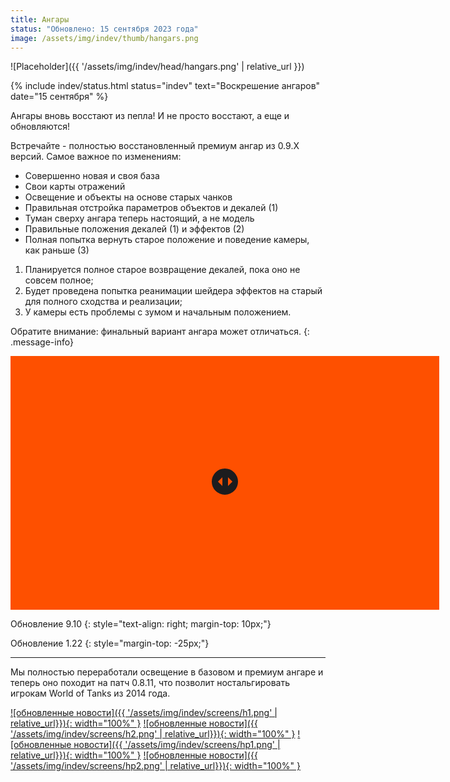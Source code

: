 ```yaml
---
title: Ангары
status: "Обновлено: 15 сентября 2023 года"
image: /assets/img/indev/thumb/hangars.png
---
```


<p style="display: none">Подробности о жизни ангаров мы рассказываем именно здесь.</p>

![Placeholder]({{ '/assets/img/indev/head/hangars.png' | relative_url }})

{% include indev/status.html status="indev" text="Воскрешение ангаров" date="15 сентября" %}

Ангары вновь восстают из пепла! И не просто восстают, а еще и обновляются!  

Встречайте - полностью восстановленный премиум ангар из 0.9.Х версий. Самое важное по изменениям:

- Совершенно новая и своя база
- Свои карты отражений
- Освещение и объекты на основе старых чанков
- Правильная отстройка параметров объектов и декалей (1)
- Туман сверху ангара теперь настоящий, а не модель
- Правильные положения декалей (1) и эффектов (2)
- Полная попытка вернуть старое положение и поведение камеры, как раньше (3)

1. Планируется полное старое возвращение декалей, пока оно не совсем полное;  
2. Будет проведена попытка реанимации шейдера эффектов на старый для полного сходства и реализации;  
3. У камеры есть проблемы с зумом и начальным положением.  

Обратите внимание: финальный вариант ангара может отличаться.
{: .message-info}

<div class="wrapper">
      <div class="images">
        <div class="img-1"></div>
        <div class="img-2"></div>
      </div>
      <div class="slider">
        <div class="drag-line">
          <span></span>
        </div>
        <input type="range" min="0" max="100" value="50">
      </div>
</div>

Обновление 9.10
{: style="text-align: right; margin-top: 10px;"}

Обновление 1.22
{: style="margin-top: -25px;"}
<script>
    const slider = document.querySelector(".slider input");
    const img = document.querySelector(".images .img-2");
    const dragLine = document.querySelector(".slider .drag-line");
        slider.oninput = ()=>{
        let sliderVal = slider.value;
        dragLine.style.left = sliderVal + "%";
        img.style.width = sliderVal + "%";
    }
</script>

<style>
.wrapper{
  position: relative;
  height: 400px;
  width: 680px;
  overflow: hidden;
  background: #fe5000;
  border: 3px solid #fe5000;
}
.wrapper .images{
  height: 100%;
  width: 100%;
  display: flex;
}
.wrapper .images .img-1{
  height: 100%;
  width: 100%;
  background: url("/assets/img/indev/screens/9.10.jpg") no-repeat;
  background-size: cover;
}
.wrapper .images .img-2{
  position: absolute;
  height: 100%;
  width: 50%;
  background: url("/assets/img/indev/screens/1.22.jpg") no-repeat;    
  background-size: cover;
}
.wrapper .slider{
  position: absolute;
  top: -45px;
  width: 100%;
  z-index: 99;
}
.wrapper .slider input{
  width: 100%;
  outline: none;
  background: none;
  -webkit-appearance: none;
}
.slider input::-webkit-slider-thumb{
  height: 486px;
  width: 3px;
  background: none;
  -webkit-appearance: none;
  cursor: col-resize;
}
.slider .drag-line{
  width: 3px;
  height: 486px;
  position: absolute;
  left: 49.85%;
  pointer-events: none;
}
.slider .drag-line::before,
.slider .drag-line::after{
  position: absolute;
  content: "";
  width: 100%;
  height: 222px;
  background: #fe5000;
}
.slider .drag-line::before{
  top: 0;
}
.slider .drag-line::after{
  bottom: 0;
}
.slider .drag-line span{
  height: 42px;
  width: 42px;
  border: 3px solid #fe5000;
  position: absolute;
  background: #1c1c1e;
  top: 50%;
  left: 50%;
  border-radius: 50%;
  transform: translate(-50%, -50%);
}
.slider .drag-line span::before,
.slider .drag-line span::after{
  position: absolute;
  content: "";
  top: 50%;
  border: 10px solid transparent;
  border-bottom-width: 0px;
  border-right-width: 0px;
  transform: translate(-50%, -50%) rotate(45deg);
}
.slider .drag-line span::before{
  left: 40%;
  border-left-color: #fe5000;
}
.slider .drag-line span::after{
  left: 60%;
  border-top-color: #fe5000;
}

</style>

---

Мы полностью переработали освещение в базовом и премиум ангаре и теперь оно походит на патч 0.8.11, что позволит ностальгировать игрокам World of Tanks из 2014 года.

[![обновленные новости]({{ '/assets/img/indev/screens/h1.png' | relative_url}}){: width="100%" }](/assets/img/indev/screens/h1.png)
[![обновленные новости]({{ '/assets/img/indev/screens/h2.png' | relative_url}}){: width="100%" }](/assets/img/indev/screens/h2.png)
[![обновленные новости]({{ '/assets/img/indev/screens/hp1.png' | relative_url}}){: width="100%" }](/assets/img/indev/screens/hp1.png)
[![обновленные новости]({{ '/assets/img/indev/screens/hp2.png' | relative_url}}){: width="100%" }](/assets/img/indev/screens/hp2.png)
